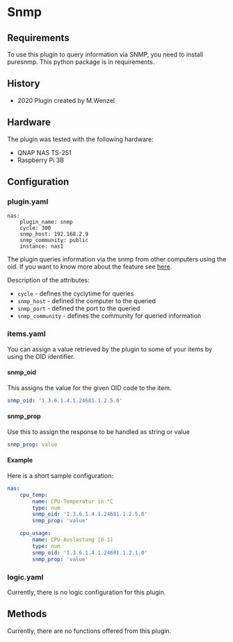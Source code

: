 # Snmp

## Requirements

To use this plugin to query information via SNMP, you need to install puresnmp.
This python package is in requirements.



## History

- 2020 Plugin created by M.Wenzel


## Hardware

The plugin was tested with the following hardware:

   * QNAP NAS TS-251
   * Raspberry Pi 3B

## Configuration

### plugin.yaml

```
nas:
    plugin_name: snmp
    cycle: 300
    snmp_host: 192.168.2.9
    snmp_community: public
    instance: nas1
```

The plugin queries information via the snmp from other computers using the oid.
If you want to know more about the feature see [here](https://de.wikipedia.org/wiki/Management_Information_Base).

Description of the attributes:

   * `cycle` - defines the cyclytime for queries
   * `snmp_host` - defined the computer to the queried
   * `snmp_port` - defined the port to the queried
   * `snmp_community` - defines the community for queried information

### items.yaml

You can assign a value retrieved by the plugin to some of your items by
using the OID identifier.


#### snmp_oid

This assigns the value for the given OID code to the item.

```yaml
snmp_oid: '1.3.6.1.4.1.24681.1.2.5.0'
```

#### snmp_prop

Use this to assign the response to be handled as string or value

```yaml
snmp_prop: value
```

#### Example

Here is a short sample configuration:

```yaml
nas:
    cpu_temp:
        name: CPU-Temperatur in °C
        type: num
        snmp_oid: '1.3.6.1.4.1.24681.1.2.5.0'
        snmp_prop: 'value'

    cpu_usage:
        name: CPU-Auslastung [0-1]
        type: num
        snmp_oid: '1.3.6.1.4.1.24681.1.2.1.0'
        snmp_prop: 'value'
```

### logic.yaml
Currently, there is no logic configuration for this plugin.


## Methods
Currently, there are no functions offered from this plugin.
